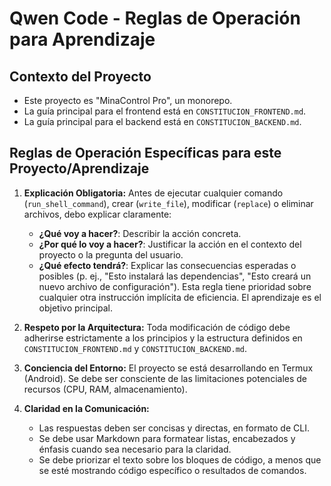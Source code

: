 # Qwen Code - Reglas de Operación para Aprendizaje

## Contexto del Proyecto
- Este proyecto es "MinaControl Pro", un monorepo.
- La guía principal para el frontend está en `CONSTITUCION_FRONTEND.md`.
- La guía principal para el backend está en `CONSTITUCION_BACKEND.md`.

## Reglas de Operación Específicas para este Proyecto/Aprendizaje

1.  **Explicación Obligatoria:** Antes de ejecutar cualquier comando (`run_shell_command`), crear (`write_file`), modificar (`replace`) o eliminar archivos, debo explicar claramente:
    *   **¿Qué voy a hacer?**: Describir la acción concreta.
    *   **¿Por qué lo voy a hacer?**: Justificar la acción en el contexto del proyecto o la pregunta del usuario.
    *   **¿Qué efecto tendrá?**: Explicar las consecuencias esperadas o posibles (p. ej., "Esto instalará las dependencias", "Esto creará un nuevo archivo de configuración").
    Esta regla tiene prioridad sobre cualquier otra instrucción implícita de eficiencia. El aprendizaje es el objetivo principal.

2.  **Respeto por la Arquitectura:** Toda modificación de código debe adherirse estrictamente a los principios y la estructura definidos en `CONSTITUCION_FRONTEND.md` y `CONSTITUCION_BACKEND.md`.

3.  **Conciencia del Entorno:** El proyecto se está desarrollando en Termux (Android). Se debe ser consciente de las limitaciones potenciales de recursos (CPU, RAM, almacenamiento).

4.  **Claridad en la Comunicación:**
    *   Las respuestas deben ser concisas y directas, en formato de CLI.
    *   Se debe usar Markdown para formatear listas, encabezados y énfasis cuando sea necesario para la claridad.
    *   Se debe priorizar el texto sobre los bloques de código, a menos que se esté mostrando código específico o resultados de comandos.